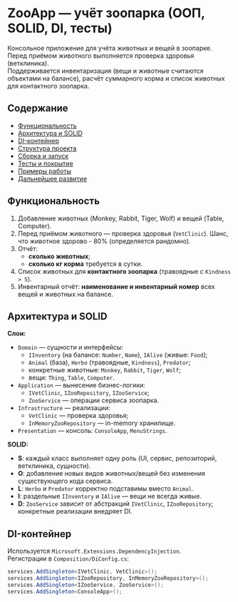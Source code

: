 # ZooApp — учёт зоопарка (ООП, SOLID, DI, тесты)

Консольное приложение для учёта животных и вещей в зоопарке.  
Перед приёмом животного выполняется проверка здоровья (ветклиника).  
Поддерживается инвентаризация (вещи и животные считаются объектами на балансе), расчёт суммарного корма и список животных для контактного зоопарка.

## Содержание
- [Функциональность](#функциональность)
- [Архитектура и SOLID](#архитектура-и-solid)
- [DI-контейнер](#di-контейнер)
- [Структура проекта](#структура-проекта)
- [Сборка и запуск](#сборка-и-запуск)
- [Тесты и покрытие](#тесты-и-покрытие)
- [Примеры работы](#примеры-работы)
- [Дальнейшее развитие](#дальнейшее-развитие)

## Функциональность
1. Добавление животных (Monkey, Rabbit, Tiger, Wolf) и вещей (Table, Computer).
2. Перед приёмом животного — проверка здоровья (`VetClinic`). Шанс, что животное здорово - 80% (определяется рандомно).
3. Отчёт:
   - **сколько животных**;
   - **сколько кг корма** требуется в сутки.
4. Список животных для **контактного зоопарка** (травоядные с `Kindness > 5`).
5. Инвентарный отчёт: **наименование и инвентарный номер** всех вещей и животных на балансе.

## Архитектура и SOLID
**Слои:**
- `Domain` — сущности и интерфейсы:  
  - `IInventory` (на балансе: `Number`, `Name`), `IAlive` (живые: `Food`);  
  - `Animal` (база), `Herbo` (травоядные, `Kindness`), `Predator`;  
  - конкретные животные: `Monkey`, `Rabbit`, `Tiger`, `Wolf`;  
  - вещи: `Thing`, `Table`, `Computer`.
- `Application` — вынесение бизнес-логики:  
  - `IVetClinic`, `IZooRepository`, `IZooService`;  
  - `ZooService` — операции сервиса зоопарка.
- `Infrastructure` — реализации:  
  - `VetClinic` — проверка здоровья;  
  - `InMemoryZooRepository` — in-memory хранилище.
- `Presentation` — консоль: `ConsoleApp`, `MenuStrings`.

**SOLID:**
- **S**: каждый класс выполняет одну роль (UI, сервис, репозиторий, ветклиника, сущности).
- **O**: добавление новых видов животных/вещей без изменения существующего кода сервиса.
- **L**: `Herbo` и `Predator` корректно подставимы вместо `Animal`.
- **I**: раздельные `IInventory` и `IAlive` — вещи не всегда живые.
- **D**: `ZooService` зависит от абстракций `IVetClinic`, `IZooRepository`; конкретные реализации внедряет DI.

## DI-контейнер
Используется `Microsoft.Extensions.DependencyInjection`.  
Регистрации в `Composition/DiConfig.cs`:
```csharp
services.AddSingleton<IVetClinic, VetClinic>();
services.AddSingleton<IZooRepository, InMemoryZooRepository>();
services.AddSingleton<IZooService, ZooService>();
services.AddSingleton<ConsoleApp>();
